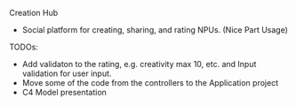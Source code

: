 Creation Hub
 - Social platform for creating, sharing, and rating NPUs. (Nice Part Usage)


TODOs:
 - Add validaton to the rating, e.g. creativity max 10, etc. and Input validation for user input.
 - Move some of the code from the controllers to the Application project
 - C4 Model presentation
